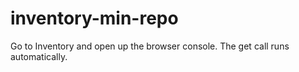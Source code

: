# inventory-min-repo

Go to Inventory and open up the browser console. The get call runs automatically. 
